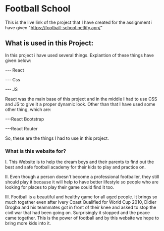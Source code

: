 # Football School

This is the live link of the project that I have created for the assignment i have given "https://football-school.netlify.app/"

## What is used in this Project:

In this project i have used several things. Explantion of these things have given below:

--- React

--- Css

--- JS

React was the main base of this project and in the middle I had to use CSS and JS to give it a proper dynamic look. Other than that I have used some other thing, which are:

---React Bootstrap

---React Router

So, these are the things I had to use in this project.

### What is this website for?

I. This Website is to help the dream boys and their parents to find out the best and safe football academy for their kids to play and practice on.

II. Even though a person doesn't become a professional footballer, they still should play it because it will help to have better lifestyle so people who are looking for places to play their game could find it too.

III. Football is a beautiful and healthy game for all aged people. It brings so much together even after Ivery Coast Qualified for World Cup 2010, Didier Drogba and his teammates got in front of their knee and asked to stop the civil war that had been going on. Surprisingly it stopped and the peace came together. This is the power of football and by this website we hope to bring more kids into it.
